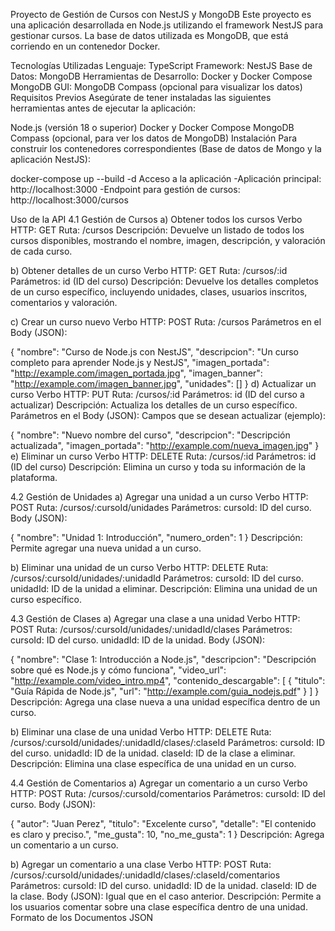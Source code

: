 Proyecto de Gestión de Cursos con NestJS y MongoDB
Este proyecto es una aplicación desarrollada en Node.js utilizando el framework NestJS para gestionar cursos. La base de datos utilizada es MongoDB, que está corriendo en un contenedor Docker.

Tecnologías Utilizadas
Lenguaje: TypeScript
Framework: NestJS
Base de Datos: MongoDB
Herramientas de Desarrollo: Docker y Docker Compose
MongoDB GUI: MongoDB Compass (opcional para visualizar los datos)
Requisitos Previos
Asegúrate de tener instaladas las siguientes herramientas antes de ejecutar la aplicación:

Node.js (versión 18 o superior)
Docker y Docker Compose
MongoDB Compass (opcional, para ver los datos de MongoDB)
Instalación
Para construir los contenedores correspondientes (Base de datos de Mongo y la aplicación NestJS):

docker-compose up --build -d
Acceso a la aplicación
-Aplicación principal: http://localhost:3000 -Endpoint para gestión de cursos: http://localhost:3000/cursos

Uso de la API
4.1 Gestión de Cursos
a) Obtener todos los cursos
Verbo HTTP: GET Ruta: /cursos Descripción: Devuelve un listado de todos los cursos disponibles, mostrando el nombre, imagen, descripción, y valoración de cada curso.

b) Obtener detalles de un curso
Verbo HTTP: GET Ruta: /cursos/:id Parámetros: id (ID del curso) Descripción: Devuelve los detalles completos de un curso específico, incluyendo unidades, clases, usuarios inscritos, comentarios y valoración.

c) Crear un curso nuevo
Verbo HTTP: POST Ruta: /cursos Parámetros en el Body (JSON):

{
  "nombre": "Curso de Node.js con NestJS",
  "descripcion": "Un curso completo para aprender Node.js y NestJS",
  "imagen_portada": "http://example.com/imagen_portada.jpg",
  "imagen_banner": "http://example.com/imagen_banner.jpg",
  "unidades": []
}
d) Actualizar un curso
Verbo HTTP: PUT Ruta: /cursos/:id Parámetros: id (ID del curso a actualizar) Descripción: Actualiza los detalles de un curso específico. Parámetros en el Body (JSON): Campos que se desean actualizar (ejemplo):

{
  "nombre": "Nuevo nombre del curso",
  "descripcion": "Descripción actualizada",
  "imagen_portada": "http://example.com/nueva_imagen.jpg"
}
e) Eliminar un curso
Verbo HTTP: DELETE Ruta: /cursos/:id Parámetros: id (ID del curso) Descripción: Elimina un curso y toda su información de la plataforma.

4.2 Gestión de Unidades
a) Agregar una unidad a un curso
Verbo HTTP: POST Ruta: /cursos/:cursoId/unidades Parámetros: cursoId: ID del curso. Body (JSON):

{
  "nombre": "Unidad 1: Introducción",
  "numero_orden": 1
}
Descripción: Permite agregar una nueva unidad a un curso.

b) Eliminar una unidad de un curso
Verbo HTTP: DELETE Ruta: /cursos/:cursoId/unidades/:unidadId Parámetros: cursoId: ID del curso. unidadId: ID de la unidad a eliminar. Descripción: Elimina una unidad de un curso específico.

4.3 Gestión de Clases
a) Agregar una clase a una unidad
Verbo HTTP: POST Ruta: /cursos/:cursoId/unidades/:unidadId/clases Parámetros: cursoId: ID del curso. unidadId: ID de la unidad. Body (JSON):

{
  "nombre": "Clase 1: Introducción a Node.js",
  "descripcion": "Descripción sobre qué es Node.js y cómo funciona",
  "video_url": "http://example.com/video_intro.mp4",
  "contenido_descargable": [
    {
      "titulo": "Guía Rápida de Node.js",
      "url": "http://example.com/guia_nodejs.pdf"
    }
  ]
}
Descripción: Agrega una clase nueva a una unidad específica dentro de un curso.

b) Eliminar una clase de una unidad
Verbo HTTP: DELETE Ruta: /cursos/:cursoId/unidades/:unidadId/clases/:claseId Parámetros: cursoId: ID del curso. unidadId: ID de la unidad. claseId: ID de la clase a eliminar. Descripción: Elimina una clase específica de una unidad en un curso.

4.4 Gestión de Comentarios
a) Agregar un comentario a un curso
Verbo HTTP: POST Ruta: /cursos/:cursoId/comentarios Parámetros: cursoId: ID del curso. Body (JSON):

{
  "autor": "Juan Perez",
  "titulo": "Excelente curso",
  "detalle": "El contenido es claro y preciso.",
  "me_gusta": 10,
  "no_me_gusta": 1
}
Descripción: Agrega un comentario a un curso.

b) Agregar un comentario a una clase
Verbo HTTP: POST Ruta: /cursos/:cursoId/unidades/:unidadId/clases/:claseId/comentarios Parámetros: cursoId: ID del curso. unidadId: ID de la unidad. claseId: ID de la clase. Body (JSON): Igual que en el caso anterior. Descripción: Permite a los usuarios comentar sobre una clase específica dentro de una unidad. Formato de los Documentos JSON
